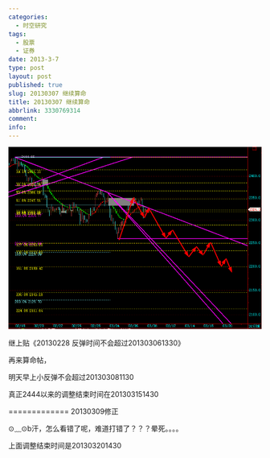```yaml
---
categories:
  - 时空研究
tags:
  - 股票
  - 证券
date: 2013-3-7
type: post
layout: post
published: true
slug: 20130307 继续算命
title: 20130307 继续算命
abbrlink: 3330769314
comment:
info:
---
```

![20130307-0](/images/20130307-0.gif)

继上贴《20130228 反弹时间不会超过201303061330》

再来算命帖，

明天早上小反弹不会超过201303081130

真正2444以来的调整结束时间在201303151430


=============
20130309修正


⊙﹏⊙b汗，怎么看错了呢，难道打错了？？？晕死。。。。

上面调整结束时间是201303201430

